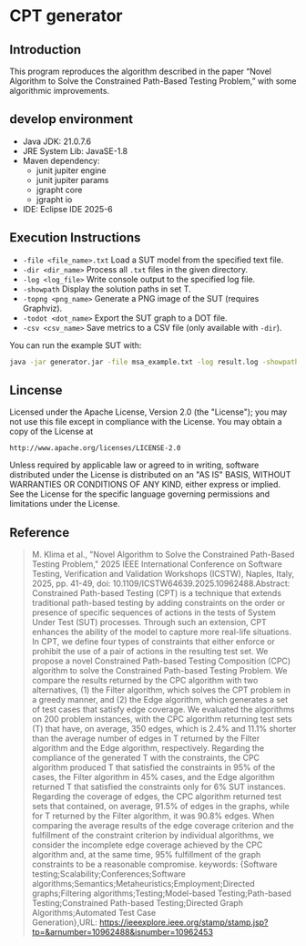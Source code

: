 # CPT generator
## Introduction
This program reproduces the algorithm described in the paper “Novel Algorithm to Solve the Constrained Path-Based Testing Problem,” with some algorithmic improvements.
## develop environment
- Java JDK: 21.0.7.6
- JRE System Lib: JavaSE-1.8
- Maven dependency:
    - junit jupiter engine
    - junit jupiter params
    - jgrapht core
    - jgrapht io
- IDE: Eclipse IDE 2025-6

## Execution Instructions

- `-file <file_name>.txt`
Load a SUT model from the specified text file.
- `-dir <dir_name>`
Process all `.txt` files in the given directory.
- `-log <log_file>`
Write console output to the specified log file.
- `-showpath`
Display the solution paths in set T.
- `-topng <png_name>`
Generate a PNG image of the SUT (requires Graphviz).
- `-todot <dot_name>`
Export the SUT graph to a DOT file.
- `-csv <csv_name>`
Save metrics to a CSV file (only available with `-dir`).

You can run the example SUT with:

```bash
java -jar generator.jar -file msa_example.txt -log result.log -showpath
```

## Lincense
Licensed under the Apache License, Version 2.0 (the "License");
you may not use this file except in compliance with the License.
You may obtain a copy of the License at

    http://www.apache.org/licenses/LICENSE-2.0

Unless required by applicable law or agreed to in writing, software
distributed under the License is distributed on an "AS IS" BASIS,
WITHOUT WARRANTIES OR CONDITIONS OF ANY KIND, either express or implied.
See the License for the specific language governing permissions and
limitations under the License.

## Reference
> M. Klima et al., "Novel Algorithm to Solve the Constrained Path-Based Testing Problem," 2025 IEEE International Conference on Software Testing, Verification and Validation Workshops (ICSTW), Naples, Italy, 2025, pp. 41-49, doi: 10.1109/ICSTW64639.2025.10962488.Abstract: Constrained Path-based Testing (CPT) is a technique that extends traditional path-based testing by adding constraints on the order or presence of specific sequences of actions in the tests of System Under Test (SUT) processes. Through such an extension, CPT enhances the ability of the model to capture more real-life situations. In CPT, we define four types of constraints that either enforce or prohibit the use of a pair of actions in the resulting test set. We propose a novel Constrained Path-based Testing Composition (CPC) algorithm to solve the Constrained Path-based Testing Problem. We compare the results returned by the CPC algorithm with two alternatives, (1) the Filter algorithm, which solves the CPT problem in a greedy manner, and (2) the Edge algorithm, which generates a set of test cases that satisfy edge coverage. We evaluated the algorithms on 200 problem instances, with the CPC algorithm returning test sets (T) that have, on average, 350 edges, which is 2.4% and 11.1% shorter than the average number of edges in T returned by the Filter algorithm and the Edge algorithm, respectively. Regarding the compliance of the generated T with the constraints, the CPC algorithm produced T that satisfied the constraints in 95% of the cases, the Filter algorithm in 45% cases, and the Edge algorithm returned T that satisfied the constraints only for 6% SUT instances. Regarding the coverage of edges, the CPC algorithm returned test sets that contained, on average, 91.5% of edges in the graphs, while for T returned by the Filter algorithm, it was 90.8% edges. When comparing the average results of the edge coverage criterion and the fulfillment of the constraint criterion by individual algorithms, we consider the incomplete edge coverage achieved by the CPC algorithm and, at the same time, 95% fulfillment of the graph constraints to be a reasonable compromise. keywords: {Software testing;Scalability;Conferences;Software algorithms;Semantics;Metaheuristics;Employment;Directed graphs;Filtering algorithms;Testing;Model-based Testing;Path-based Testing;Constrained Path-based Testing;Directed Graph Algorithms;Automated Test Case Generation},URL: https://ieeexplore.ieee.org/stamp/stamp.jsp?tp=&arnumber=10962488&isnumber=10962453

